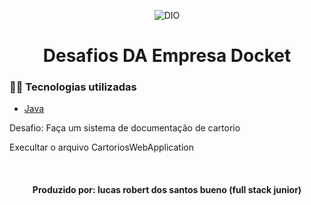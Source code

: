 <!--Banner session-->
<p align="center">
  <img src="https://docket.com.br/img/trabalhe-draw.png" alt="DIO" title="Digital Innovation One">
</p>


<h1 align="center">Desafios DA Empresa Docket</h1>


<h3>👨‍💻 Tecnologias utilizadas</h3>

- [Java](https://docs.oracle.com/en/java/javase/15/?xd_co_f=f16f75d5-23ff-466f-a694-6a44510f72f7)


Desafio: 
Faça um sistema de documentação de cartorio  

Execultar o arquivo CartoriosWebApplication

<br><h4 align=center>Produzido por: lucas robert dos santos bueno (full stack junior)</h4>
